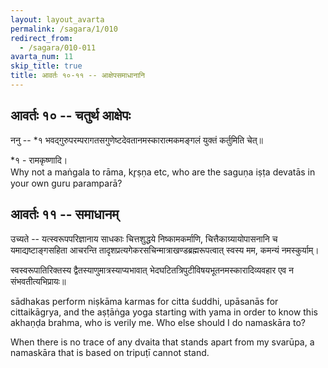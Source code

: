```yaml
---
layout: layout_avarta
permalink: /sagara/1/010
redirect_from:
  - /sagara/010-011
avarta_num: 11
skip_title: true
title: आवर्तः १०-११ -- आक्षेपसमाधानानि
---
```


## आवर्तः १० -- चतुर्थ आक्षेपः

ननु -- *१ भवद्गुरुपरम्परागतसगुणेष्टदेवतानमस्कारात्मकमङ्गलं युक्तं कर्तुमिति चेत्॥

<div class="footnote" markdown="1">
*१ - रामकृष्णादि।
</div>

<div class="translation-inline" markdown="1">
Why not a maṅgala to rāma, kr̥ṣṇa etc, who are the saguṇa iṣṭa devatās in 
your own guru paramparā?
</div>

## आवर्तः ११ -- समाधानम्

उच्यते -- यत्स्वरूपपरिज्ञानाय साधकाः चित्तशुद्धये निष्कामकर्माणि, 
चित्तैकाग्र्यायोपासनानि च यमाद्यष्टाङ्गसहिता आचरन्ति तादृशप्रत्यगेकरसचिन्मात्राखण्डब्रह्मरूपत्वात् स्वस्य मम, कमन्यं नमस्कुर्याम्। 

स्वस्वरूपातिरिक्तस्य द्वैतस्याणुमात्रस्याप्यभावात् भेदघटितत्रिपुटीविषयभूतनमस्कारादिव्यवहार एव न संभवतीत्यभिप्रायः॥

<div class="translation-inline" markdown="1">
sādhakas perform niṣkāma karmas for citta śuddhi, upāsanās for cittaikāgrya,
and the aṣṭāṅga yoga starting with yama in order to know this akhaṇḍa brahma,
who is verily me. Who else should I do namaskāra to? 

When there is no trace of any dvaita that stands apart from my svarūpa, 
a namaskāra that is based on tripuṭī cannot stand.
</div>
